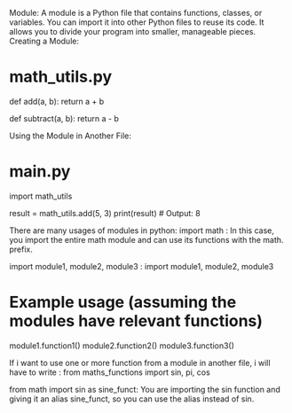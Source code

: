 Module:
A module is a Python file that contains functions, classes, or variables. You can import it into other Python files to reuse its code. It allows you to divide your program into smaller, manageable pieces.
Creating a Module:
# math_utils.py
def add(a, b):
    return a + b

def subtract(a, b):
    return a - b

Using the Module in Another File:
# main.py
import math_utils

result = math_utils.add(5, 3)
print(result)  # Output: 8

There are many usages of modules in python: 
import math : In this case, you import the entire math module and can use its functions with the math. prefix.

import module1, module2, module3 :
import module1, module2, module3
# Example usage (assuming the modules have relevant functions)
module1.function1()
module2.function2()
module3.function3()

If i want to use one or more function from a module in another file, i will have to write :
from maths_functions import sin, pi, cos

from math import sin as sine_funct:
You are importing the sin function and giving it an alias sine_funct, so you can use the alias instead of sin. 